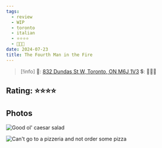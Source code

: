 ```yaml
---
tags:
  - review
  - WIP
  - toronto
  - italian
  - ⭐⭐⭐⭐
  - 💸💸💸
date: 2024-07-23
title: The Fourth Man in the Fire
---
```



> [!info]
>📌: [832 Dundas St W, Toronto, ON M6J 1V3](https://maps.app.goo.gl/vqqtRNA1zYZN4bVR6)
>💲: 💸💸💸

## Rating: ⭐⭐⭐⭐



## Photos

![Good ol' caesar salad](https://res.cloudinary.com/drwjkxxud/image/upload/v1721611921/IMG_5201_ud4jad.jpg)

![Can't go to a pizzeria and not order some pizza](https://res.cloudinary.com/drwjkxxud/image/upload/v1721611534/11a8beb3-70ba-4eed-8013-452794835f45_nctjli.jpg)
